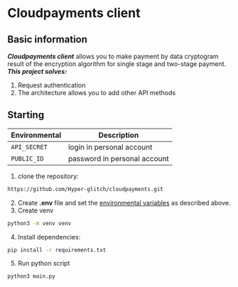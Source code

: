 # Cloudpayments client

## Basic information

***Cloudpayments client*** allows you to make payment by data cryptogram result of the encryption algorithm for single stage and two-stage payment.
***This project solves:***
1. Request authentication
2. The architecture allows you to add other API methods


## Starting

| Environmental         | Description                  |
|-----------------------|------------------------------|
| `API_SECRET`          | login in personal account    |
| `PUBLIC_ID`           | password in personal account |

1. clone the repository:
```bash
https://github.com/Hyper-glitch/cloudpayments.git
```
2. Create **.env** file and set the <ins>environmental variables</ins> as described above.
3. Create venv
```bash
python3 -m venv venv
```
4. Install dependencies:
```bash
pip install -r requirements.txt
```
5. Run python script
```bash
python3 main.py
```